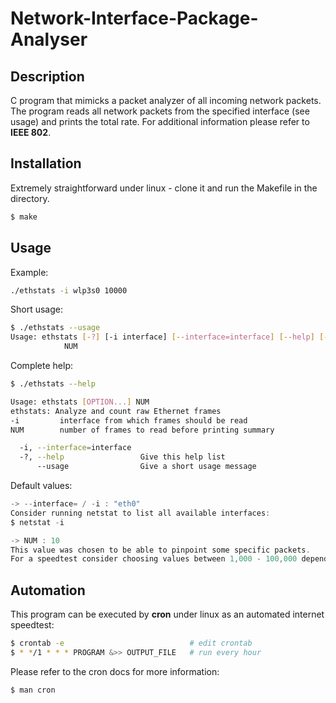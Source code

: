 # Network-Interface-Package-Analyser
## Description
C program that mimicks a packet analyzer of all incoming network packets.
The program reads all network packets from the specified interface (see usage) and prints the total rate.
For additional information please refer to **IEEE 802**.

## Installation
Extremely straightforward under linux - clone it and run the Makefile in the directory.
```sh
$ make
```

## Usage
Example:
```sh
./ethstats -i wlp3s0 10000
```

Short usage:
```sh
$ ./ethstats --usage
Usage: ethstats [-?] [-i interface] [--interface=interface] [--help] [--usage]
            NUM
```

Complete help:
```sh
$ ./ethstats --help

Usage: ethstats [OPTION...] NUM
ethstats: Analyze and count raw Ethernet frames
-i         interface from which frames should be read
NUM        number of frames to read before printing summary

  -i, --interface=interface
  -?, --help                 Give this help list
      --usage                Give a short usage message
```

Default values:
```c
-> --interface= / -i : "eth0"
Consider running netstat to list all available interfaces:
$ netstat -i

-> NUM : 10
This value was chosen to be able to pinpoint some specific packets.
For a speedtest consider choosing values between 1,000 - 100,000 depending on the expected speed.
```

## Automation
This program can be executed by **cron** under linux as an automated internet speedtest:
```sh
$ crontab -e                            # edit crontab
$ * */1 * * * PROGRAM &>> OUTPUT_FILE   # run every hour
```
Please refer to the cron docs for more information:
```sh
$ man cron
```